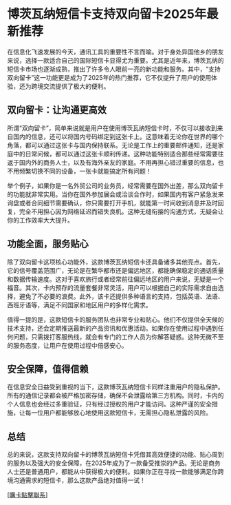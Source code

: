 # 博茨瓦纳短信卡支持双向留卡2025年最新推荐

在信息化飞速发展的今天，通讯工具的重要性不言而喻。对于身处异国他乡的朋友来说，选择一款适合自己的国际短信卡显得尤为重要。尤其是近年来，博茨瓦纳的短信卡市场也逐渐成熟，推出了许多令人眼前一亮的新功能和服务。其中，“支持双向留卡”这一功能更是成为了2025年的热门推荐，它不仅提升了用户的使用体验，还为跨境交流提供了极大的便利。

## 双向留卡：让沟通更高效

所谓“双向留卡”，简单来说就是用户在使用博茨瓦纳短信卡时，不仅可以接收到来自国内的信息，还可以将国内号码绑定到这张卡上。这意味着无论你在世界的哪个角落，都可以通过这张卡与国内保持联系。无论是工作上的重要邮件通知，还是家庭中的日常问候，都可以通过这张卡顺利传递。这种功能特别适合那些经常需要往返于国内外的商务人士，以及有海外亲友的家庭。不用再担心错过重要的信息，也不用频繁切换不同的设备，一张卡就能搞定所有问题！

举个例子，如果你是一名外贸公司的业务员，经常需要在国外出差，那么双向留卡的功能就非常实用。当你在国外参加展会或洽谈合作时，如果国内有客户紧急发来询盘或者合同细节需要确认，你只需要打开手机，就能第一时间收到消息并及时回复，完全不用担心因为网络延迟而错失良机。这种无缝衔接的沟通方式，无疑会让你的工作效率大大提升。

## 功能全面，服务贴心

除了双向留卡这项核心功能外，这款博茨瓦纳短信卡还具备诸多其他亮点。首先，它的信号覆盖范围广，无论是在繁华都市还是偏远地区，都能确保稳定的通话质量和数据传输速度。这对于喜欢旅行或者经常前往偏远地区的用户来说，无疑是一个福音。其次，卡内预存的流量套餐非常灵活，用户可以根据自己的实际需求自由选择，避免了不必要的浪费。此外，该卡还提供多种语言的支持，包括英语、法语、西班牙语等，满足不同国家和地区用户的多样化需求。

值得一提的是，这款短信卡的服务团队也非常专业和贴心。他们不仅提供全天候的技术支持，还会定期推送最新的产品资讯和优惠活动。如果你在使用过程中遇到任何问题，只需拨打客服热线，就会有专门的工作人员为你解答疑惑。这种无微不至的服务态度，让用户在使用过程中倍感安心。

## 安全保障，值得信赖

在信息安全日益受到重视的当下，这款博茨瓦纳短信卡同样注重用户的隐私保护。所有的通信记录都会被严格加密存储，确保不会泄露给第三方机构。同时，卡内的个人信息也会经过多重验证，只有经过授权的用户才能访问。这种严谨的安全措施，让每一位用户都能够放心地使用这款短信卡，无需担心隐私泄露的风险。

## 总结

总的来说，这款支持双向留卡的博茨瓦纳短信卡凭借其高效便捷的功能、贴心周到的服务以及强大的安全保障，在2025年成为了一款备受推崇的产品。无论是商务人士还是普通用户，都能从中获得极大的便利。如果你正在寻找一款能够满足你跨境沟通需求的短信卡，那么这款产品绝对值得一试！

[[購卡點擊聯系](https://t.me/s/SXDXQF)]